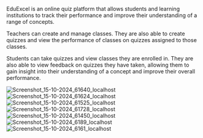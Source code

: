 
EduExcel is an online quiz platform that allows students and learning institutions to track their performance and improve their understanding of a range of concepts. 

Teachers can create and manage classes. They are also able to create quizzes and view the performance of classes on quizzes assigned to those classes.

Students can take quizzes and view classes they are enrolled in. They are also able to view feedback on quizzes they have taken, allowing them to gain insight into their understanding of a concept and improve their overall performance.

![Screenshot_15-10-2024_61640_localhost](https://github.com/user-attachments/assets/c10e5cd6-7e86-48e7-b46e-96ff51d9dc28) ![Screenshot_15-10-2024_61624_localhost](https://github.com/user-attachments/assets/47ba78d6-a653-4226-a3f3-cc8538f415f8)
![Screenshot_15-10-2024_61525_localhost](https://github.com/user-attachments/assets/f4ec6fd0-11c8-4972-8274-2ff397bc60f6)
![Screenshot_15-10-2024_61728_localhost](https://github.com/user-attachments/assets/9c0622ea-eb7d-451f-ab55-fd245f8eec83)
![Screenshot_15-10-2024_61450_localhost](https://github.com/user-attachments/assets/d1ff2d4b-c2aa-4afd-9df2-3ba3b1d7e3f1)
![Screenshot_15-10-2024_6189_localhost](https://github.com/user-attachments/assets/0756adbb-5f04-418f-be0a-fd2e767f09fc)
![Screenshot_15-10-2024_6161_localhost](https://github.com/user-attachments/assets/1c5dd8f9-2c2d-4d16-8764-3e94fe5ded72)









